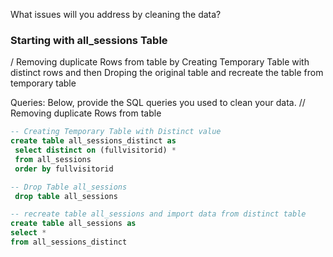 What issues will you address by cleaning the data?
### Starting with all_sessions Table
/ Removing duplicate Rows from table by Creating Temporary Table with distinct rows and then Droping the original table and recreate the table from temporary table




Queries:
Below, provide the SQL queries you used to clean your data.
// Removing duplicate Rows from table
```SQL
-- Creating Temporary Table with Distinct value 
create table all_sessions_distinct as 
 select distinct on (fullvisitorid) *
 from all_sessions
 order by fullvisitorid
```

```SQL
-- Drop Table all_sessions
 drop table all_sessions
```
``` SQL
-- recreate table all_sessions and import data from distinct table 
create table all_sessions as 
select *
from all_sessions_distinct
```
